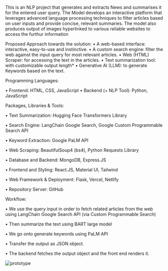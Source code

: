 This is an NLP project that generates and extracts  News and summarises it for the entered user query.
The Model develops an interactive platform that leverages advanced language processing
techniques to filter articles based on user inputs and provide concise, relevant summaries.
The model also produces output of images hyperlinked to various reliable websites to access the  furthur information

Proposed Approach towards the solution:
• A web-based interface: interactive, easy-to-use and instinctive.
• A custom search engine: filter the web against the input query for most relevant articles.
• Web (HTML) Scraper: for accessing the text in the articles.
• Text summarization tool: with customizable output length*
• Generative AI (LLM): to generate Keywords based on the text.


Programming Languages:

• Frontend: HTML, CSS, JavaScript
• Backend (+ NLP Tool): Python, JavaScript

Packages, Libraries & Tools:

• Text Summarization: Hugging Face Transformers Library

• Search Engine: LangChain Google Search, Google Custom Programmable Search API

• Keyword Extraction: Google PaLM API

• Web Scraping: BeautifulSoup4 (bs4), Python Requests Library

• Database and Backend: MongoDB, Express.JS

• Frontend and Styling: React.JS, Material UI, Tailwind

• Web Framework & Deployment: Flask, Vercel, Netlify

• Repository Server: GitHub

Workflow:

• We use the query input in order to
fetch related articles from the web
using LangChain Google Search
API (via Custom Programmable
Search)

• Then summarize the text using
BART large model

• We go onto generate keywords
using PaLM API


• Transfer the output as JSON
object.

• The backend fetches the output
object and the front end renders it.


![prototype](/home/aishanya/Desktop)
